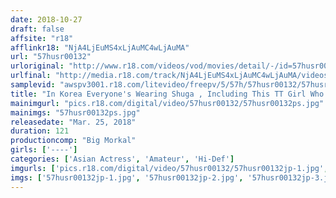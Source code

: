 ```yaml
---
date: 2018-10-27
draft: false
affsite: "r18"
afflinkr18: "NjA4LjEuMS4xLjAuMC4wLjAuMA"
url: "57husr00132"
urloriginal: "http://www.r18.com/videos/vod/movies/detail/-/id=57husr00132"
urlfinal: "http://media.r18.com/track/NjA4LjEuMS4xLjAuMC4wLjAuMA/videos/vod/movies/detail/-/id=57husr00132"
samplevid: "awspv3001.r18.com/litevideo/freepv/5/57h/57husr00132/57husr00132_dmb_w.mp4"
title: "In Korea Everyone's Wearing Shuga , Including This TT Girl Who Is Making Her AV Debut!! Picking Up Girls In Korea For The Inaugural Issue Of Tyome Tyome Magazine 3 Korean Beauties"
mainimgurl: "pics.r18.com/digital/video/57husr00132/57husr00132ps.jpg"
mainimgs: "57husr00132ps.jpg"
releasedate: "Mar. 25, 2018"
duration: 121
productioncomp: "Big Morkal"
girls: ['----']
categories: ['Asian Actress', 'Amateur', 'Hi-Def']
imgurls: ['pics.r18.com/digital/video/57husr00132/57husr00132jp-1.jpg', 'pics.r18.com/digital/video/57husr00132/57husr00132jp-2.jpg', 'pics.r18.com/digital/video/57husr00132/57husr00132jp-3.jpg', 'pics.r18.com/digital/video/57husr00132/57husr00132jp-4.jpg', 'pics.r18.com/digital/video/57husr00132/57husr00132jp-5.jpg', 'pics.r18.com/digital/video/57husr00132/57husr00132jp-6.jpg', 'pics.r18.com/digital/video/57husr00132/57husr00132jp-7.jpg', 'pics.r18.com/digital/video/57husr00132/57husr00132jp-8.jpg', 'pics.r18.com/digital/video/57husr00132/57husr00132jp-9.jpg', 'pics.r18.com/digital/video/57husr00132/57husr00132jp-10.jpg', 'pics.r18.com/digital/video/57husr00132/57husr00132jp-11.jpg', 'pics.r18.com/digital/video/57husr00132/57husr00132jp-12.jpg', 'pics.r18.com/digital/video/57husr00132/57husr00132jp-13.jpg', 'pics.r18.com/digital/video/57husr00132/57husr00132jp-14.jpg', 'pics.r18.com/digital/video/57husr00132/57husr00132jp-15.jpg', 'pics.r18.com/digital/video/57husr00132/57husr00132jp-16.jpg', 'pics.r18.com/digital/video/57husr00132/57husr00132jp-17.jpg', 'pics.r18.com/digital/video/57husr00132/57husr00132jp-18.jpg', 'pics.r18.com/digital/video/57husr00132/57husr00132jp-19.jpg', 'pics.r18.com/digital/video/57husr00132/57husr00132jp-20.jpg']
imgs: ['57husr00132jp-1.jpg', '57husr00132jp-2.jpg', '57husr00132jp-3.jpg', '57husr00132jp-4.jpg', '57husr00132jp-5.jpg', '57husr00132jp-6.jpg', '57husr00132jp-7.jpg', '57husr00132jp-8.jpg', '57husr00132jp-9.jpg', '57husr00132jp-10.jpg', '57husr00132jp-11.jpg', '57husr00132jp-12.jpg', '57husr00132jp-13.jpg', '57husr00132jp-14.jpg', '57husr00132jp-15.jpg', '57husr00132jp-16.jpg', '57husr00132jp-17.jpg', '57husr00132jp-18.jpg', '57husr00132jp-19.jpg', '57husr00132jp-20.jpg']
---
```

